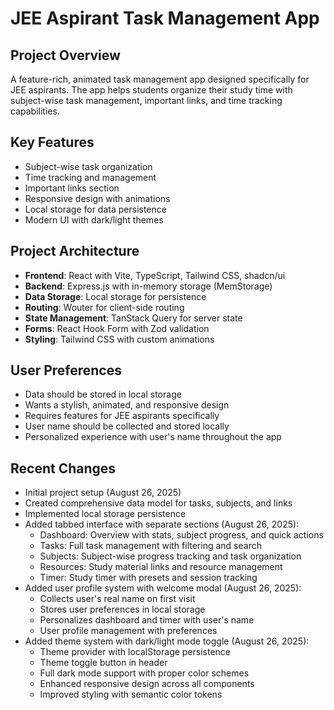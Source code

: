 # JEE Aspirant Task Management App

## Project Overview
A feature-rich, animated task management app designed specifically for JEE aspirants. The app helps students organize their study time with subject-wise task management, important links, and time tracking capabilities.

## Key Features
- Subject-wise task organization
- Time tracking and management
- Important links section
- Responsive design with animations
- Local storage for data persistence
- Modern UI with dark/light themes

## Project Architecture
- **Frontend**: React with Vite, TypeScript, Tailwind CSS, shadcn/ui
- **Backend**: Express.js with in-memory storage (MemStorage)
- **Data Storage**: Local storage for persistence
- **Routing**: Wouter for client-side routing
- **State Management**: TanStack Query for server state
- **Forms**: React Hook Form with Zod validation
- **Styling**: Tailwind CSS with custom animations

## User Preferences
- Data should be stored in local storage
- Wants a stylish, animated, and responsive design
- Requires features for JEE aspirants specifically
- User name should be collected and stored locally
- Personalized experience with user's name throughout the app

## Recent Changes
- Initial project setup (August 26, 2025)
- Created comprehensive data model for tasks, subjects, and links
- Implemented local storage persistence
- Added tabbed interface with separate sections (August 26, 2025):
  - Dashboard: Overview with stats, subject progress, and quick actions
  - Tasks: Full task management with filtering and search
  - Subjects: Subject-wise progress tracking and task organization
  - Resources: Study material links and resource management
  - Timer: Study timer with presets and session tracking
- Added user profile system with welcome modal (August 26, 2025):
  - Collects user's real name on first visit
  - Stores user preferences in local storage
  - Personalizes dashboard and timer with user's name
  - User profile management with preferences
- Added theme system with dark/light mode toggle (August 26, 2025):
  - Theme provider with localStorage persistence
  - Theme toggle button in header
  - Full dark mode support with proper color schemes
  - Enhanced responsive design across all components
  - Improved styling with semantic color tokens